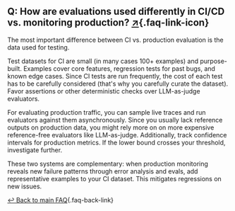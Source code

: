 ## Q: How are evaluations used differently in CI/CD vs. monitoring production? [↗](/blog/posts/evals-faq/how-are-evaluations-used-differently-in-cicd-vs-monitoring-production.html){.faq-link-icon}

The most important difference between CI vs. production evaluation is the data used for testing.

Test datasets for CI are small (in many cases 100+ examples) and purpose-built. Examples cover core features, regression tests for past bugs, and known edge cases.  Since CI tests are run frequently, the cost of each test has to be carefully considered (that's why you carefully curate the dataset). Favor assertions or other deterministic checks over LLM-as-judge evaluators.

For evaluating production traffic, you can sample live traces and run evaluators against them asynchronously. Since you usually lack reference outputs on production data, you might rely more on on more expensive reference-free evaluators like LLM-as-judge. Additionally, track confidence intervals for production metrics. If the lower bound crosses your threshold, investigate further.

These two systems are complementary: when production monitoring reveals new failure patterns through error analysis and evals, add representative examples to your CI dataset. This mitigates regressions on new issues.

[↩ Back to main FAQ](/blog/posts/evals-faq/#q-how-are-evaluations-used-differently-in-cicd-vs-monitoring-production){.faq-back-link}